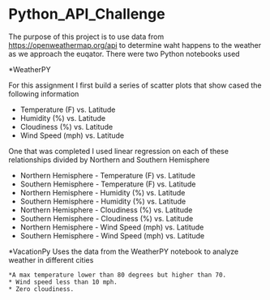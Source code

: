 # Python_API_Challenge
The purpose of this project is to use data from https://openweathermap.org/api to determine waht happens to the weather as we approach the euqator. 
There were two Python notebooks used 

*WeatherPY

For this assignment I first build a series of scatter plots that show cased the following information

  * Temperature (F) vs. Latitude
  * Humidity (%) vs. Latitude
  * Cloudiness (%) vs. Latitude
  * Wind Speed (mph) vs. Latitude
  
 One that was completed I used linear regression on each of these relationships divided by Northern and Southern Hemisphere 
  * Northern Hemisphere - Temperature (F) vs. Latitude
  * Southern Hemisphere - Temperature (F) vs. Latitude
  * Northern Hemisphere - Humidity (%) vs. Latitude
  * Southern Hemisphere - Humidity (%) vs. Latitude
  * Northern Hemisphere - Cloudiness (%) vs. Latitude
  * Southern Hemisphere - Cloudiness (%) vs. Latitude
  * Northern Hemisphere - Wind Speed (mph) vs. Latitude
  * Southern Hemisphere - Wind Speed (mph) vs. Latitude
  
  *VacationPy
   Uses the data from the WeatherPY notebook to analyze weather in different cities 
   
    *A max temperature lower than 80 degrees but higher than 70.
    * Wind speed less than 10 mph.
    * Zero cloudiness.
  

